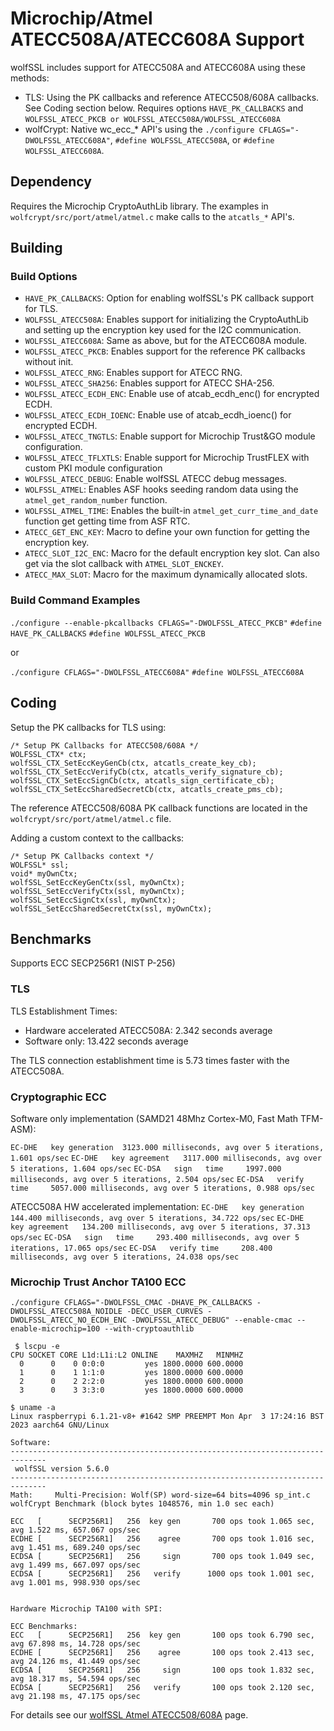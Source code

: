 # Microchip/Atmel ATECC508A/ATECC608A Support

wolfSSL includes support for ATECC508A and ATECC608A using these methods:
* TLS: Using the PK callbacks and reference ATECC508/608A callbacks. See Coding section below. Requires options `HAVE_PK_CALLBACKS` and `WOLFSSL_ATECC_PKCB or WOLFSSL_ATECC508A/WOLFSSL_ATECC608A`
* wolfCrypt: Native wc_ecc_* API's using the `./configure CFLAGS="-DWOLFSSL_ATECC608A"`, `#define WOLFSSL_ATECC508A`, or `#define WOLFSSL_ATECC608A`.

## Dependency

Requires the Microchip CryptoAuthLib library. The examples in `wolfcrypt/src/port/atmel/atmel.c` make calls to the `atcatls_*` API's.

## Building

### Build Options

* `HAVE_PK_CALLBACKS`: Option for enabling wolfSSL's PK callback support for TLS.
* `WOLFSSL_ATECC508A`: Enables support for initializing the CryptoAuthLib and setting up the encryption key used for the I2C communication.
* `WOLFSSL_ATECC608A`: Same as above, but for the ATECC608A module.
* `WOLFSSL_ATECC_PKCB`: Enables support for the reference PK callbacks without init.
* `WOLFSSL_ATECC_RNG`: Enables support for ATECC RNG.
* `WOLFSSL_ATECC_SHA256`: Enables support for ATECC SHA-256.
* `WOLFSSL_ATECC_ECDH_ENC`: Enable use of atcab_ecdh_enc() for encrypted ECDH.
* `WOLFSSL_ATECC_ECDH_IOENC`: Enable use of atcab_ecdh_ioenc() for encrypted ECDH.
* `WOLFSSL_ATECC_TNGTLS`: Enable support for Microchip Trust&GO module configuration.
* `WOLFSSL_ATECC_TFLXTLS`: Enable support for Microchip TrustFLEX with custom PKI module configuration
* `WOLFSSL_ATECC_DEBUG`: Enable wolfSSL ATECC debug messages.
* `WOLFSSL_ATMEL`: Enables ASF hooks seeding random data using the `atmel_get_random_number` function.
* `WOLFSSL_ATMEL_TIME`: Enables the built-in `atmel_get_curr_time_and_date` function get getting time from ASF RTC. 
* `ATECC_GET_ENC_KEY`: Macro to define your own function for getting the encryption key.
* `ATECC_SLOT_I2C_ENC`: Macro for the default encryption key slot. Can also get via the slot callback with `ATMEL_SLOT_ENCKEY`.
* `ATECC_MAX_SLOT`: Macro for the maximum dynamically allocated slots.

### Build Command Examples

`./configure --enable-pkcallbacks CFLAGS="-DWOLFSSL_ATECC_PKCB"`
`#define HAVE_PK_CALLBACKS`
`#define WOLFSSL_ATECC_PKCB`

or 

`./configure CFLAGS="-DWOLFSSL_ATECC608A"`
`#define WOLFSSL_ATECC608A`

## Coding

Setup the PK callbacks for TLS using:

```
/* Setup PK Callbacks for ATECC508/608A */
WOLFSSL_CTX* ctx;
wolfSSL_CTX_SetEccKeyGenCb(ctx, atcatls_create_key_cb);
wolfSSL_CTX_SetEccVerifyCb(ctx, atcatls_verify_signature_cb);
wolfSSL_CTX_SetEccSignCb(ctx, atcatls_sign_certificate_cb);
wolfSSL_CTX_SetEccSharedSecretCb(ctx, atcatls_create_pms_cb);
```

The reference ATECC508/608A PK callback functions are located in the `wolfcrypt/src/port/atmel/atmel.c` file.


Adding a custom context to the callbacks:

```
/* Setup PK Callbacks context */
WOLFSSL* ssl;
void* myOwnCtx;
wolfSSL_SetEccKeyGenCtx(ssl, myOwnCtx);
wolfSSL_SetEccVerifyCtx(ssl, myOwnCtx);
wolfSSL_SetEccSignCtx(ssl, myOwnCtx);
wolfSSL_SetEccSharedSecretCtx(ssl, myOwnCtx);
```

## Benchmarks

Supports ECC SECP256R1 (NIST P-256)

### TLS

TLS Establishment Times:

* Hardware accelerated ATECC508A: 2.342 seconds average
* Software only: 13.422 seconds average

The TLS connection establishment time is 5.73 times faster with the ATECC508A.

### Cryptographic ECC

Software only implementation (SAMD21 48Mhz Cortex-M0, Fast Math TFM-ASM):

`EC-DHE   key generation  3123.000 milliseconds, avg over 5 iterations, 1.601 ops/sec`
`EC-DHE   key agreement   3117.000 milliseconds, avg over 5 iterations, 1.604 ops/sec`
`EC-DSA   sign   time     1997.000 milliseconds, avg over 5 iterations, 2.504 ops/sec`
`EC-DSA   verify time     5057.000 milliseconds, avg over 5 iterations, 0.988 ops/sec`

ATECC508A HW accelerated implementation:
`EC-DHE   key generation  144.400 milliseconds, avg over 5 iterations, 34.722 ops/sec`
`EC-DHE   key agreement   134.200 milliseconds, avg over 5 iterations, 37.313 ops/sec`
`EC-DSA   sign   time     293.400 milliseconds, avg over 5 iterations, 17.065 ops/sec`
`EC-DSA   verify time     208.400 milliseconds, avg over 5 iterations, 24.038 ops/sec`

### Microchip Trust Anchor TA100 ECC

`./configure CFLAGS="-DWOLFSSL_CMAC -DHAVE_PK_CALLBACKS -DWOLFSSL_ATECC508A_NOIDLE -DECC_USER_CURVES -DWOLFSSL_ATECC_NO_ECDH_ENC -DWOLFSSL_ATECC_DEBUG" --enable-cmac --enable-microchip=100 --with-cryptoauthlib`


```
 $ lscpu -e
CPU SOCKET CORE L1d:L1i:L2 ONLINE    MAXMHZ   MINMHZ
  0      0    0 0:0:0         yes 1800.0000 600.0000
  1      0    1 1:1:0         yes 1800.0000 600.0000
  2      0    2 2:2:0         yes 1800.0000 600.0000
  3      0    3 3:3:0         yes 1800.0000 600.0000

$ uname -a
Linux raspberrypi 6.1.21-v8+ #1642 SMP PREEMPT Mon Apr  3 17:24:16 BST 2023 aarch64 GNU/Linux

Software:
------------------------------------------------------------------------------
 wolfSSL version 5.6.0
------------------------------------------------------------------------------
Math:     Multi-Precision: Wolf(SP) word-size=64 bits=4096 sp_int.c
wolfCrypt Benchmark (block bytes 1048576, min 1.0 sec each)

ECC   [      SECP256R1]   256  key gen       700 ops took 1.065 sec, avg 1.522 ms, 657.067 ops/sec
ECDHE [      SECP256R1]   256    agree       700 ops took 1.016 sec, avg 1.451 ms, 689.240 ops/sec
ECDSA [      SECP256R1]   256     sign       700 ops took 1.049 sec, avg 1.499 ms, 667.097 ops/sec
ECDSA [      SECP256R1]   256   verify      1000 ops took 1.001 sec, avg 1.001 ms, 998.930 ops/sec


Hardware Microchip TA100 with SPI:

ECC Benchmarks:
ECC   [      SECP256R1]   256  key gen       100 ops took 6.790 sec, avg 67.898 ms, 14.728 ops/sec
ECDHE [      SECP256R1]   256    agree       100 ops took 2.413 sec, avg 24.126 ms, 41.449 ops/sec
ECDSA [      SECP256R1]   256     sign       100 ops took 1.832 sec, avg 18.317 ms, 54.594 ops/sec
ECDSA [      SECP256R1]   256   verify       100 ops took 2.120 sec, avg 21.198 ms, 47.175 ops/sec

```

For details see our [wolfSSL Atmel ATECC508/608A](https://wolfssl.com/wolfSSL/wolfssl-atmel.html) page.
